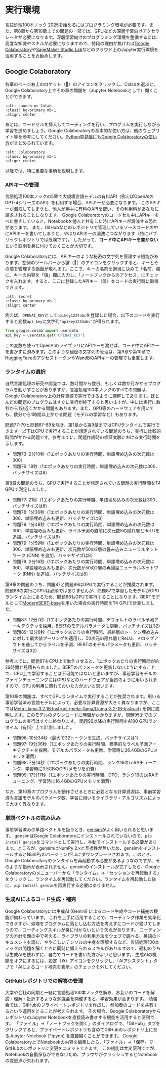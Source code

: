 # 実行環境

言語処理100本ノック 2025を始めるにはプログラミング環境が必要です。また、第8章から第10章までの問題の一部では、GPUなどの深層学習向けアクセラレータが必要になります。深層学習向けのプログラミング環境を整備するには、高度な知識やスキルが必要になりますので、特段の理由が無ければ[Google Colaboratory](https://colab.research.google.com/)や[SageMaker Studio Lab](https://studiolab.sagemaker.aws/)などのクラウド上のJupyter実行環境を活用することをお勧めします。

## Google Colaboratory

各章のページ右上のロケット（🚀）のアイコンをクリックし、Colabを選ぶと、Google Colaboratory上でその章の問題を（Jupyter Notebookとして）開くことができます。

```{image} images/launch-on-colab.png
:alt: Launch on Colab
:class: bg-primary mb-1
:align: center
```

あとは、コードセルを挿入してコーディングを行い、プログラムを実行しながら学習を進めましょう。Google Colaboratoryの基本的な使い方は、他のウェブサイト等を参考にしてください。[Python早見帳](https://chokkan.github.io/python/)にも[Google Colaboratoryの使い方](https://chokkan.github.io/python/jupyter.html#google-colaboratory)がまとめられています。

```{image} images/colaboratory.png
:alt: Colaboratory
:class: bg-primary mb-1
:align: center
```

以降では、特に重要な事柄を説明します。

### APIキーの管理

言語処理100本ノックの5章で大規模言語モデルの有料API（例えばOpenAIのGPT-4シリーズのAPI）を利用する場合、APIキーが必要になります。
このAPIキーが漏洩してしまうと、他人が勝手に有料のAPIを使い、その利用料があなたに請求されることになります。
Google Colaboratoryのコードセル中にAPIキーをべた書きしていると、Notebookを他人と共有した時にAPIキーが漏洩する恐れがあります。
また、GitHubなどのレポジトリで管理しているソースコードの中にAPIキーを書いてしまうと、やはりAPIキーの漏洩につながります（特にパブリックレポジトリでは危険です）。
したがって、**コード中にAPIキーを書かない**という鉄則を身に付けておくことが大切です。

Google Colaboratoryには、APIキーのような秘密の文字列を管理する機能があります。左側のツールバーから鍵（🔑）のアイコンをクリックすると、キーとその値を管理する画面が現れます。ここで、キーの名前を適当に決めて「名前」欄に、キーの内容を「値」欄に入力し、「ノートブックからのアクセス」にチェックを入れます。すると、ここに登録したAPIキー（値）をコードの実行時に取得できます。

```{image} images/colab-secret.png
:alt: Secret
:class: bg-primary mb-1
:align: center
```

例えば、`OPENAI_KEY`として`apikey1234abc`を登録した場合、以下のコードを実行すると変数`api_key`に文字列`"apikey1234abc"`が得られます。

```python
from google.colab import userdata
api_key = userdata.get('OPENAI_KEY')
```

この変数を使ってOpenAIのライブラリにAPIキーを渡せば、コード中にAPIキーを書かずに済みます。このような秘密の文字列の管理は、第9章や第10章でHuggingFaceのアクセストークンやWandBのAPIキーの管理でも重宝します。

### ランタイムの選択

自然言語処理の研究や開発では、数時間から数日、もしくは数か月かかるプログラムを動かすことがありますが、言語処理100本ノックのすべての問題は、Google Colaboratory上の計算資源で実行できるように調整してあります。ほとんどの問題のプログラムはすぐに実行が終了すると思いますが、中には実行に数秒から1分近くかかる問題もあります。また、GPU等のハードウェアを用いても、数分から1時間以上かかる問題（モデルの学習など）もあります。

問題77-79と問題87-89を除き、第1章から第9章まではCPUランタイムで実行できます。以下はCPUで実行することが想定されている問題のうち、実行に比較的時間がかかる問題です。参考までに、問題作成時の検証実験における実行時間を示します。

+ 問題73: 2分10秒（1エポックあたりの実行時間、単語埋め込みの次元数は300）
+ 問題76: 18秒（1エポックあたりの実行時間、単語埋め込みの次元数は300、バッチサイズは8）

第8章の問題のうち、GPUで実行することが想定されている問題の実行時間をT4 GPUで測定しました。

+ 問題77: 21秒（1エポックあたりの実行時間、単語埋め込みの次元数は300、バッチサイズは8）
+ 問題78: 1分36秒（1エポックあたりの実行時間、単語埋め込みの次元数は300、単語埋め込みも更新、バッチサイズは8）
+ 問題79: 1分48秒（1エポックあたりの実行時間、単語埋め込みの次元数は300、単語埋め込みも更新、ラベル予測の直前に次元数8の隠れ層とReLUを追加、バッチサイズは8）
+ 問題79: 1分59秒（1エポックあたりの実行時間、単語埋め込みの次元数は300、単語埋め込みも更新、次元数が50の2層の畳み込みニューラルネットワーク (CNN) を追加、バッチサイズは8）
+ 問題79: 2分16秒（1エポックあたりの実行時間、単語埋め込みの次元数は300、単語埋め込みも更新、次元数が50の2層の再帰型ニューラルネットワーク (RNN) を追加、バッチサイズは8）

第9章の問題のうち、問題87と問題89はGPUで実行することが推奨されます。問題88の実行にGPUは必須ではありませんが、問題87で学習したモデルがGPUランタイム上にあるため、問題88もGPUで実行することになります。BERTモデルとして[ModernBERT-base](https://huggingface.co/answerdotai/ModernBERT-base)を用いた場合の実行時間をT4 GPUで計測しました。

+ 問題87: 12分7秒（1エポックあたりの実行時間、デフォルトのラベル予測アーキテクチャを採用、BERTのモデルパラメータも更新、バッチサイズは32）
+ 問題89: 12分6秒（1エポックあたりの実行時間、最終層のトークン埋め込みに対して最大値プーリングを適用し、50次元の隠れ層とReLU、ドロップアウトを通してからラベルを予測、BERTのモデルパラメータも更新、バッチサイズは32）

参考までに、問題87をCPU上で動作させると、1エポックあたりの実行時間が約29時間と見積もられました。BERTのパラメータを更新しないようにすることで、CPU上で学習することは不可能ではないと思いますが、事前学習モデルのファインチューニングにはGPUなどのハードウェアが当然のように用いられますので、GPUの利用に慣れておいた方がよいと思います。

第10章の問題は、すべてGPUランタイムで実行することが推奨されます。用いる事前学習済み言語モデルによって、必要な計算資源が大きく異なりますが、ここでは[Meta Llama 3.2 1B Instruct (meta-llama/Llama-3.2-1B-Instruct)](https://huggingface.co/meta-llama/Llama-3.2-1B-Instruct) を例に説明します。このモデルのダウンロードに時間がかかりますが、問題95までのプログラムの実行はすぐに終わります。
問題96以降の実行時間をA100 GPUランタイム（有料）上で計測しました。

+ 問題96: 10分34秒（最大で32トークンを生成、バッチサイズは1）
+ 問題97: 19分36秒（1エポックあたりの実行時間、標準的なラベル予測アーキテクチャを採用、モデルのパラメータも更新、学習時に26.4GBのGPUメモリを消費）
+ 問題98: 7分14秒（1エポックあたりの実行時間、ランク16のLoRAチューニング、学習時に3.5GBのGPUメモリを消費）
+ 問題99: 17分17秒（1エポックあたりの実行時間、DPO、ランク16のLoRAチューニング、学習時に16.4GBのGPUメモリを消費）

なお、第10章のプログラムを動作させるときに必要となる計算資源は、事前学習済み言語モデルのパラメータ数、学習に用いるライブラリ・アルゴリズムによって大きく異なります。

### 単語ベクトルの読み込み

事前学習済みの単語ベクトルを扱うとき、[gensim](https://radimrehurek.com/gensim/)がよく用いられると思います。
gensimはGoogle Colaboratoryにインストールされていないので、`pip install gensim`をコマンドとして実行し、手動でインストールする必要があります。ところが、gensimはNumPy 2.xと互換性が無いため、gensimをインストールするとNumPyのバージョンが1.xにダウングレードされます。このとき、Google Colaboratoryのランタイムを再起動する必要があるようなのですが、そのような指示が表示されません。gensimのインストールが完了したら、Google Colaboratoryのメニューバーから「ランタイム」→「セッションを再起動する」をクリックし、ランタイムを再起動してください。ランタイムを再起動した後に、`pip install gensim`を再実行する必要はありません。

### 生成AIによるコード生成・補完

Google Colaboratoryには生成AI (Gemini) によるコード生成やコード補完の機能が備わっています。
これを上手に活用することで、コーディング作業を効率化できますが、処理をプログラムに落とし込む方法を考えずにコードが書けてしまうので、コーディングスキルが身に付かないという欠点があります。
コーディングの方針を頭の中で考える、ライブラリの利用方法をウェブで調べる、英語のドキュメントを読む、ややこしいテンソルの中身を理解するなど、言語処理100本ノックの問題を解くときに同時に鍛えられるスキルがありますので、最初のうちは生成AIを使わずに、自力でコードを書いた方がよいと思います。
生成AIの機能をオフにするには、設定（⚙）アイコンをクリックし、「AIアシスタント」タブで「AIによるコード補完を表示」のチェックを外してください。

### GitHubレポジトリでの解答の管理

大学や会社の同期と一緒に言語処理100本ノックを解き、お互いのコードを解説・理解・批評するような勉強会を開催すると、学習効果が高まります。
勉強会では、GitHubのプライベートレポジトリを作成し、参加者のコードを共有するという運用をとることが考えられます。
その場合、Google ColaboratoryからレポジトリのJupyter Notebookを直接読み書きする機能を活用すると便利です。
「ファイル」→「ノートブックを開く」のダイアログで、「GitHub」タブをクリックすると、プライベートレポジトリも含めてGitHubのレポジトリ上にあるJupyter Notebook (*.ipynb) を直接開くことができます。
Google Colaboratory上でNotebookの内容を編集したら、「ファイル」→「保存」でGitHubのレポジトリに変更をコミットできます。
この機能は大変便利ですが、Notebookの自動保存ができないため、ブラウザがクラッシュするとNotebookの変更点が失われます。
